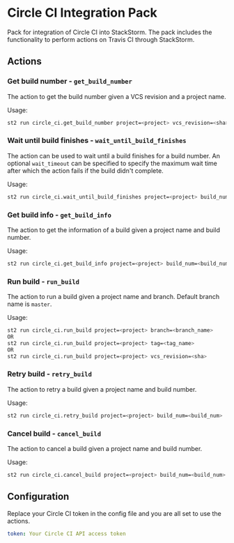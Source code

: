 # Circle CI Integration Pack

Pack for integration of Circle CI into StackStorm. The pack includes the
functionality to perform actions on Travis CI through StackStorm.

## Actions

### Get build number -  ```get_build_number```

The action to get the build number given a VCS revision and a project name.

Usage:

```bash
st2 run circle_ci.get_build_number project=<project> vcs_revision=<sha>
```

### Wait until build finishes - ```wait_until_build_finishes```

The action can be used to wait until a build finishes for a build number. An optional
```wait_timeout``` can be specified to specify the maximum wait time after which
the action fails if the build didn't complete.

Usage:

```bash
st2 run circle_ci.wait_until_build_finishes project=<project> build_number=<build> wait_timeout=<timeout>
```

### Get build info -  ```get_build_info```

The action to get the information of a build given a project name and build number.

Usage:

```bash
st2 run circle_ci.get_build_info project=<project> build_num=<build_num>
```

### Run build -  ```run_build```

The action to run a build given a project name and branch. Default branch name is `master`.

Usage:

```bash
st2 run circle_ci.run_build project=<project> branch=<branch_name>
OR
st2 run circle_ci.run_build project=<project> tag=<tag_name>
OR
st2 run circle_ci.run_build project=<project> vcs_revision=<sha>
```

### Retry build -  ```retry_build```

The action to retry a build given a project name and build number.

Usage:

```bash
st2 run circle_ci.retry_build project=<project> build_num=<build_num>
```

### Cancel build -  ```cancel_build```

The action to cancel a build given a project name and build number.

Usage:

```bash
st2 run circle_ci.cancel_build project=<project> build_num=<build_num>
```

## Configuration

Replace your Circle CI token in the config file and you are all set to use the
actions.

```yaml
token: Your Circle CI API access token
```
